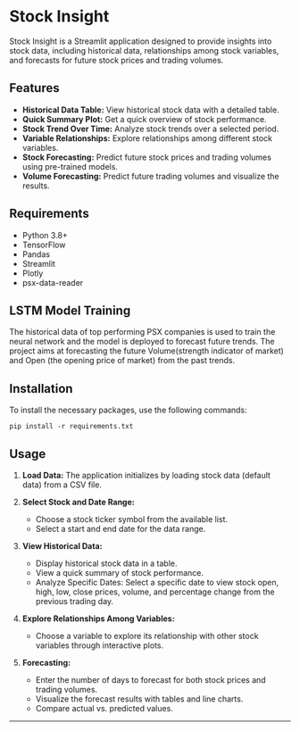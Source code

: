 # Stock Insight
Stock Insight is a Streamlit application designed to provide insights into stock data, including historical data, relationships among stock variables, and forecasts for future stock prices and trading volumes.

## Features
- **Historical Data Table:** View historical stock data with a detailed table.
- **Quick Summary Plot:** Get a quick overview of stock performance.
- **Stock Trend Over Time:** Analyze stock trends over a selected period.
- **Variable Relationships:** Explore relationships among different stock variables.
- **Stock Forecasting:** Predict future stock prices and trading volumes using pre-trained models.
- **Volume Forecasting:** Predict future trading volumes and visualize the results.

## Requirements
- Python 3.8+
- TensorFlow
- Pandas
- Streamlit
- Plotly
- psx-data-reader

## LSTM Model Training
The historical data of top performing PSX companies is used to train the neural network and the model is deployed to forecast future trends. The project aims at forecasting the future Volume(strength indicator of market) and
Open (the opening price of market) from the past trends.

## Installation
To install the necessary packages, use the following commands:
```shell
pip install -r requirements.txt
```

## Usage
1. **Load Data:** The application initializes by loading stock data (default data) from a CSV file.

2. **Select Stock and Date Range:**
   - Choose a stock ticker symbol from the available list.
   - Select a start and end date for the data range.

3. **View Historical Data:**
   - Display historical stock data in a table.
   - View a quick summary of stock performance.
   - Analyze Specific Dates:
     Select a specific date to view stock open, high, low, close prices, volume, and percentage change from the previous trading day.

4. **Explore Relationships Among Variables:**
   - Choose a variable to explore its relationship with other stock variables through interactive plots.

5. **Forecasting:**
   - Enter the number of days to forecast for both stock prices and trading volumes.
   - Visualize the forecast results with tables and line charts.
   - Compare actual vs. predicted values.

---
